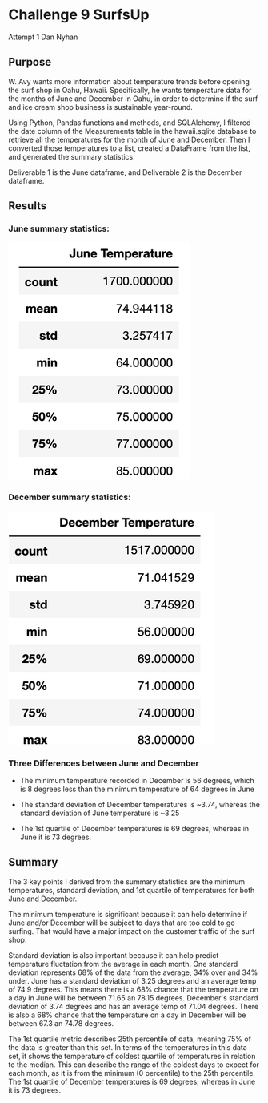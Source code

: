 # Challenge 9 SurfsUp
Attempt 1 Dan Nyhan


## Purpose
W. Avy wants more information about temperature trends before opening the surf shop in Oahu, Hawaii. Specifically, he wants temperature data for the months of June and December in Oahu, in order to determine if the surf and ice cream shop business is sustainable year-round.

Using Python, Pandas functions and methods, and SQLAlchemy, I filtered the date column of the Measurements table in the hawaii.sqlite database to retrieve all the temperatures for the month of June and December. Then I converted those temperatures to a list, created a DataFrame from the list, and generated the summary statistics.

Deliverable 1 is the June dataframe, and Deliverable 2 is the December dataframe. 


## Results
### June summary statistics:

![June_statistics](https://github.com/nyhandan/Challenge_9_SurfsUp/blob/main/Challenge_9_SurfsUp/June_statistics.png)

### December summary statistics:

![December_statistics](https://github.com/nyhandan/Challenge_9_SurfsUp/blob/main/Challenge_9_SurfsUp/December_statistics.png)

### Three Differences between June and December 
- The minimum temperature recorded in December is 56 degrees, which is 8 degrees less than the minimum temperature of 64 degrees in June

- The standard deviation of December temperatures is ~3.74, whereas the standard deviation of June temperature is ~3.25

- The 1st quartile of December temperatures is 69 degrees, whereas in June it is 73 degrees.


## Summary
The 3 key points I derived from the summary statistics are the minimum temperatures, standard deviation, and 1st quartile of temperatures for both June and December. 

The minimum temperature is significant because it can help determine if June and/or December will be subject to days that are too cold to go surfing. That would have a major impact on the customer traffic of the surf shop. 

Standard deviation is also important because it can help predict temperature fluctation from the average in each month. One standard deviation represents 68% of the data from the average, 34% over and 34% under. June has a standard deviation of 3.25 degrees and an average temp of 74.9 degrees. This means there is a 68% chance that the temperature on a day in June will be between 71.65 an 78.15 degrees. December's standard deviation of 3.74 degrees and has an average temp of 71.04 degrees. There is also a 68% chance that the temperature on a day in December will be between 67.3 an 74.78 degrees. 

The 1st quartile metric describes 25th percentile of data, meaning 75% of the data is greater than this set. In terms of the temperatures in this data set, it shows the temperature of coldest quartile of temperatures in relation to the median. This can describe the range of the coldest days to expect for each month, as it is from the minimum (0 percentile) to the 25th percentile. The 1st quartile of December temperatures is 69 degrees, whereas in June it is 73 degrees. 
